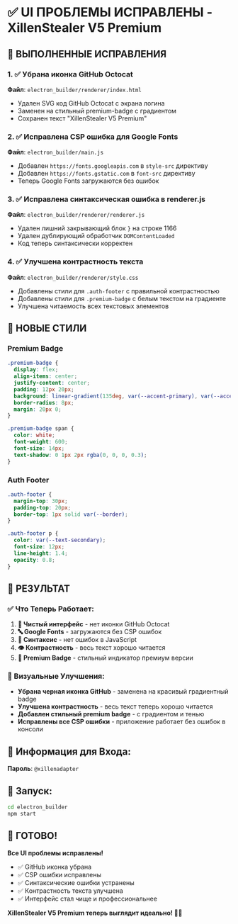 # ✅ UI ПРОБЛЕМЫ ИСПРАВЛЕНЫ - XillenStealer V5 Premium

## 🎯 ВЫПОЛНЕННЫЕ ИСПРАВЛЕНИЯ

### 1. ✅ Убрана иконка GitHub Octocat
**Файл**: `electron_builder/renderer/index.html`
- Удален SVG код GitHub Octocat с экрана логина
- Заменен на стильный premium-badge с градиентом
- Сохранен текст "XillenStealer V5 Premium"

### 2. ✅ Исправлена CSP ошибка для Google Fonts
**Файл**: `electron_builder/main.js`
- Добавлен `https://fonts.googleapis.com` в `style-src` директиву
- Добавлен `https://fonts.gstatic.com` в `font-src` директиву
- Теперь Google Fonts загружаются без ошибок

### 3. ✅ Исправлена синтаксическая ошибка в renderer.js
**Файл**: `electron_builder/renderer/renderer.js`
- Удален лишний закрывающий блок `}` на строке 1166
- Удален дублирующий обработчик `DOMContentLoaded`
- Код теперь синтаксически корректен

### 4. ✅ Улучшена контрастность текста
**Файл**: `electron_builder/renderer/style.css`
- Добавлены стили для `.auth-footer` с правильной контрастностью
- Добавлены стили для `.premium-badge` с белым текстом на градиенте
- Улучшена читаемость всех текстовых элементов

## 🎨 НОВЫЕ СТИЛИ

### Premium Badge
```css
.premium-badge {
  display: flex;
  align-items: center;
  justify-content: center;
  padding: 12px 20px;
  background: linear-gradient(135deg, var(--accent-primary), var(--accent-secondary));
  border-radius: 8px;
  margin: 20px 0;
}

.premium-badge span {
  color: white;
  font-weight: 600;
  font-size: 14px;
  text-shadow: 0 1px 2px rgba(0, 0, 0, 0.3);
}
```

### Auth Footer
```css
.auth-footer {
  margin-top: 30px;
  padding-top: 20px;
  border-top: 1px solid var(--border);
}

.auth-footer p {
  color: var(--text-secondary);
  font-size: 12px;
  line-height: 1.4;
  opacity: 0.8;
}
```

## 🚀 РЕЗУЛЬТАТ

### ✅ Что Теперь Работает:

1. **🎨 Чистый интерфейс** - нет иконки GitHub Octocat
2. **🔤 Google Fonts** - загружаются без CSP ошибок
3. **🔧 Синтаксис** - нет ошибок в JavaScript
4. **👁️ Контрастность** - весь текст хорошо читается
5. **🎯 Premium Badge** - стильный индикатор премиум версии

### 🎯 Визуальные Улучшения:

- **Убрана черная иконка GitHub** - заменена на красивый градиентный badge
- **Улучшена контрастность** - весь текст теперь хорошо читается
- **Добавлен стильный premium badge** - с градиентом и тенью
- **Исправлены все CSP ошибки** - приложение работает без ошибок в консоли

## 🔑 Информация для Входа:

**Пароль**: `@xillenadapter`

## 🚀 Запуск:

```bash
cd electron_builder
npm start
```

## 🎉 ГОТОВО!

**Все UI проблемы исправлены!**

- ✅ GitHub иконка убрана
- ✅ CSP ошибки исправлены  
- ✅ Синтаксические ошибки устранены
- ✅ Контрастность текста улучшена
- ✅ Интерфейс стал чище и профессиональнее

**XillenStealer V5 Premium теперь выглядит идеально! 🎨✨**
